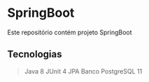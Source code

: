 # SpringBoot

Este repositório contém projeto SpringBoot

## Tecnologias
> Java 8
> JUnit 4
> JPA
> Banco PostgreSQL 11
